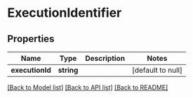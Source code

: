 # ExecutionIdentifier

## Properties
Name | Type | Description | Notes
------------ | ------------- | ------------- | -------------
**executionId** | **string** |  | [default to null]

[[Back to Model list]](../README.md#documentation-for-models) [[Back to API list]](../README.md#documentation-for-api-endpoints) [[Back to README]](../README.md)


